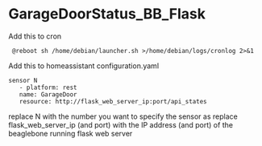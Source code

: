 # GarageDoorStatus_BB_Flask
 
 
 Add this to cron
```
 @reboot sh /home/debian/launcher.sh >/home/debian/logs/cronlog 2>&1
 ```

 Add this to homeassistant configuration.yaml

 ```
sensor N
    - platform: rest
    name: GarageDoor
    resource: http://flask_web_server_ip:port/api_states
 ```
 replace N with the number you want to specify the sensor as
 replace flask_web_server_ip (and port) with the IP address (and port) of the beaglebone running flask web server
 